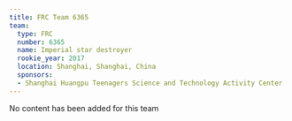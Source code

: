 ```yaml
---
title: FRC Team 6365
team:
  type: FRC
  number: 6365
  name: Imperial star destroyer
  rookie_year: 2017
  location: Shanghai, Shanghai, China
  sponsors:
  - Shanghai Huangpu Teenagers Science and Technology Activity Center
---
```


No content has been added for this team